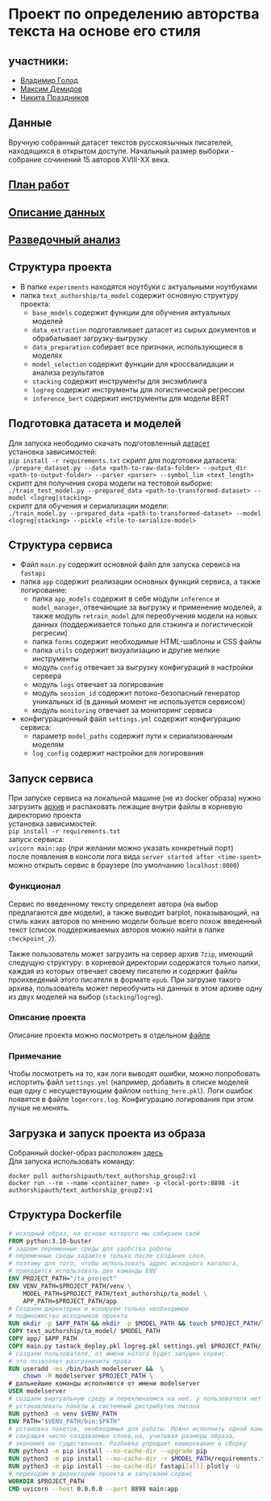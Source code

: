 # Проект по определению авторства текста на основе его стиля

## участники:
- [Владимир Голод](https://github.com/Vigolod)
- [Максим Демидов](https://github.com/Dm12H)
- [Никита Праздников](https://github.com/kuchen1911)

## Данные 
Вручную собранный датасет текстов русскоязычных писателей,
находящихся в открытом доступе. Начальный размер выборки - собрание сочинений 15 авторов XVIII-XX века.

## [План работ](checkpoint_1/README.md)
## [Описание данных](checkpoint_2/README.md)
## [Разведочный анализ](checkpoint_3/README.md)

## Структура проекта

- В папке `experiments` находятся ноутбуки с актуальными ноутбуками
- папка `text_authorship/ta_model` содержит основную структуру проекта:
    * `base_models` содержит функции для обучения актуальных моделей
    * `data_extraction` подготавливает датасет из сырых документов и обрабатывает загрузку-выгрузку
    * `data_preparation` собирает все признаки, использующиеся в моделях
    * `model_selection` содержит функции для кроссвалидации и анализа результатов
    * `stacking` содержит инструменты для энсэмблинга
    * `logreg` содержит инструменты для логистической регрессии
    * `inference_bert` содержит инструменты для модели BERT

## Подготовка датасета и моделей
Для запуска неободимо скачать подготовленный [датасет](https://drive.google.com/drive/folders/1S7ZPEsi2yiW5C7TP-1ICO1pZJp0YUXQ9?usp=share_link)\
установка зависимостей:\
`pip install -r requirements.txt`
скрипт для подготовки датасета:\
`./prepare_dataset.py --data <path-to-raw-data-folder> --output_dir <path-to-output-folder> --parser <parser> --symbol_lim <text_length>`\
скрипт для получения скора модели на тестовой выборке:\
`./train_test_model.py --prepared_data <path-to-transformed-dataset> --model <logreg|stacking>`\
скрипт для обучения и сериализации модели:\
`./train_model.py --prepared_data <path-to-transformed-dataset> --model <logreg|stacking> --pickle <file-to-serialize-model>`

## Структура сервиса

- Файл `main.py` содержит основной файл для запуска сервиса на `fastapi`
- папка `app` содержит реализации основных функций сервиса, а также логирование:
    * папка `app_models` содержит в себе модули `inference` и `model_manager`, отвечающие за выгрузку и применение моделей, а также модуль `retrain_model` для переобучения модели на новых данных (поддерживается только для стэкинга и логистической регресии)
    * папка `forms` содержит необходимые HTML-шаблоны и CSS файлы
    * папка `utils` содержит визуализацию и другие мелкие инструменты
    * модуль `config` отвечает за выгрузку конфигураций в настройки сервера
    * модуль `logs` отвечает за логирование
    * модуль `session_id` содержит потоко-безопасный генератор уникальных id (в данный момент не используется сервисом)
    * модуль `monitoring` отвечает за мониторинг сервиса
- конфигурационный файл `settings.yml` содержит конфигурацию сервиса:
    * параметр `model_paths` содержит пути к сериализованным моделям
    * `log_config` содержит настройки для логирования

## Запуск сервиса

При запуске сервиса на локальной машине (не из docker образа) нужно загрузить [архив](https://drive.google.com/drive/folders/1w05x8hz_RO8Pn_oDCySCi0soXTbj9nm2?usp=sharing) и распаковать лежащие внутри файлы в корневую директорию проекта\
установка зависимостей:\
`pip install -r requirements.txt`\
запуск сервиса:\
`uvicorn main:app` (при желании можно указать конкретный порт)\
после появления в консоли лога вида `server started after <time-spent>` можно открыть сервис в браузере (по умолчанию `localhost:8000`)

### Функционал

Сервис по введенному тексту определеят автора (на выбор предлагаются две модели), а также выводит barplot, показывающий, на стиль каких авторов по мнению модели больше всего похож введенный текст (список поддерживаемых авторов можно найти в папке `checkpoint_2`). 

Также пользователь может загрузить на сервер архив `7zip`, имеющий следущую структуру: в корневой директории содержатся только папки, каждая из которых отвечает своему писателю и содержит файлы проихведений этого писателя в формате `epub`. При загрузке такого архива, пользователь может переобучить на данных в этом архиве одну из двух моделей на выбор (`stacking`/`logreg`).

### Описание проекта
Описание проекта можно посмотреть в отдельном [файле](service_description.md)

### Примечание

Чтобы посмотреть на то, как логи выводят ошибки, можно попробовать испортить файл `settings.yml` (например, добавить в списке моделей еще одну с несуществующим файлом `nothing_here.pkl`). Логи ошибок появятся в файле `logerrors.log`. Конфигурацию логирования при этом лучше не менять.

## Загрузка и запуск проекта из образа
Cобранный docker-образ расположен [здесь](https://hub.docker.com/repository/docker/authorshipauth/text_authorship_group2/general) \
Для запуска использовать команду:
```
docker pull authorshipauth/text_authorship_group2:v1
docker run --rm --name <container_name> -p <local-port>:8898 -it authorshipauth/text_authorship_group2:v1
```

## Структура Dockerfile
```dockerfile
# исходный образ, на основе которого мы собираем свой
FROM python:3.10-buster
# задаем переменные среды для удобства работы
# переменные среды задаются только после создания слоя.
# поэтому для того, чтобы использовать адрес исходного каталога,
# приходится использовать две команды ENV
ENV PROJECT_PATH="/ta_project"
ENV VENV_PATH=$PROJECT_PATH/venv \
    MODEL_PATH=$PROJECT_PATH/text_authorship/ta_model \
    APP_PATH=$PROJECT_PATH/app
# Создаем директории и копируем только необходимое
# подмножество исходников проекта
RUN mkdir -p $APP_PATH && mkdir -p $MODEL_PATH && touch $PROJECT_PATH/logerrors.log
COPY text_authorship/ta_model/ $MODEL_PATH
COPY app/ $APP_PATH
COPY main.py tastack_deploy.pkl logreg.pkl settings.yml $PROJECT_PATH/
# создаем пользователя, от имени котого будет запущен сервис.
# это позволяет разграничить права
RUN useradd -ms /bin/bash modelserver &&  \
    chown -R modelserver $PROJECT_PATH \
# дальнейшие команды исполняются от имени modelserver
USER modelserver
# создаем виртуальную среду и переключаемся на неё. у пользователя нет прав
# устанавливать пакеты в системный дистрибутив питона
RUN python3 -m venv $VENV_PATH
ENV PATH="$VENV_PATH/bin:$PATH"
# установка пакетов, необходимых для работы. Можно исполнить одной командой,
# сокращая число создаваемых слоев,но, учитывая размеры образа,
# экономия не существенная. Разбивка упрощает кеширование и сборку
RUN python3 -m pip install --no-cache-dir --upgrade pip
RUN python3 -m pip install --no-cache-dir -r $MODEL_PATH/requirements.txt
RUN python3 -m pip install --no-cache-dir fastapi[all] plotly -U
# переходим в директорию проекта и запускаем сервис
WORKDIR $PROJECT_PATH
CMD uvicorn --host 0.0.0.0 --port 8898 main:app
```